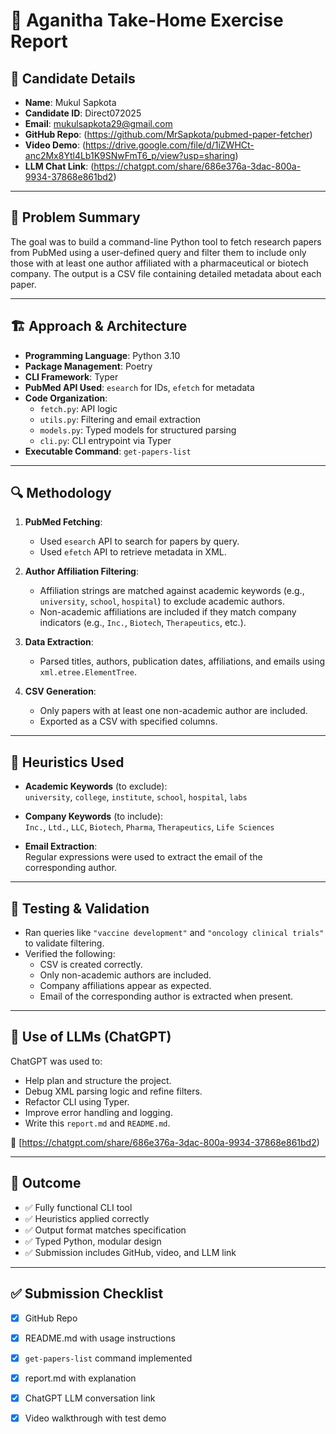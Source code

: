 # 📄 Aganitha Take-Home Exercise Report

## 👤 Candidate Details

- **Name**: Mukul Sapkota  
- **Candidate ID**: Direct072025  
- **Email**: mukulsapkota29@gmail.com  
- **GitHub Repo**: (https://github.com/MrSapkota/pubmed-paper-fetcher)  
- **Video Demo**: (https://drive.google.com/file/d/1iZWHCt-anc2Mx8Ytl4Lb1K9SNwFmT6_p/view?usp=sharing)  
- **LLM Chat Link**: (https://chatgpt.com/share/686e376a-3dac-800a-9934-37868e861bd2)

---

## 📌 Problem Summary

The goal was to build a command-line Python tool to fetch research papers from PubMed using a user-defined query and filter them to include only those with at least one author affiliated with a pharmaceutical or biotech company. The output is a CSV file containing detailed metadata about each paper.

---

## 🏗️ Approach & Architecture

- **Programming Language**: Python 3.10  
- **Package Management**: Poetry  
- **CLI Framework**: Typer  
- **PubMed API Used**: `esearch` for IDs, `efetch` for metadata  
- **Code Organization**:
  - `fetch.py`: API logic
  - `utils.py`: Filtering and email extraction
  - `models.py`: Typed models for structured parsing
  - `cli.py`: CLI entrypoint via Typer
- **Executable Command**: `get-papers-list`

---

## 🔍 Methodology

1. **PubMed Fetching**:
   - Used `esearch` API to search for papers by query.
   - Used `efetch` API to retrieve metadata in XML.

2. **Author Affiliation Filtering**:
   - Affiliation strings are matched against academic keywords (e.g., `university`, `school`, `hospital`) to exclude academic authors.
   - Non-academic affiliations are included if they match company indicators (e.g., `Inc.`, `Biotech`, `Therapeutics`, etc.).

3. **Data Extraction**:
   - Parsed titles, authors, publication dates, affiliations, and emails using `xml.etree.ElementTree`.

4. **CSV Generation**:
   - Only papers with at least one non-academic author are included.
   - Exported as a CSV with specified columns.

---

## 🧠 Heuristics Used

- **Academic Keywords** (to exclude):  
  `university`, `college`, `institute`, `school`, `hospital`, `labs`

- **Company Keywords** (to include):  
  `Inc.`, `Ltd.`, `LLC`, `Biotech`, `Pharma`, `Therapeutics`, `Life Sciences`

- **Email Extraction**:  
  Regular expressions were used to extract the email of the corresponding author.

---

## 🧪 Testing & Validation

- Ran queries like `"vaccine development"` and `"oncology clinical trials"` to validate filtering.
- Verified the following:
  - CSV is created correctly.
  - Only non-academic authors are included.
  - Company affiliations appear as expected.
  - Email of the corresponding author is extracted when present.

---

## 🤖 Use of LLMs (ChatGPT)

ChatGPT was used to:
- Help plan and structure the project.
- Debug XML parsing logic and refine filters.
- Refactor CLI using Typer.
- Improve error handling and logging.
- Write this `report.md` and `README.md`.

📎 [https://chatgpt.com/share/686e376a-3dac-800a-9934-37868e861bd2)

---

## 🎯 Outcome

- ✅ Fully functional CLI tool
- ✅ Heuristics applied correctly
- ✅ Output format matches specification
- ✅ Typed Python, modular design
- ✅ Submission includes GitHub, video, and LLM link

---

## ✅ Submission Checklist

- [x] GitHub Repo  
- [x] README.md with usage instructions  
- [x] `get-papers-list` command implemented  
- [x] report.md with explanation  
- [x] ChatGPT LLM conversation link  
- [x] Video walkthrough with test demo  

